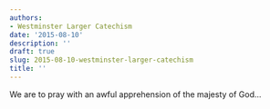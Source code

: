 ```yaml
---
authors:
- Westminster Larger Catechism
date: '2015-08-10'
description: ''
draft: true
slug: 2015-08-10-westminster-larger-catechism
title: ''
---
```

We are to pray with an awful apprehension of the majesty of God...



